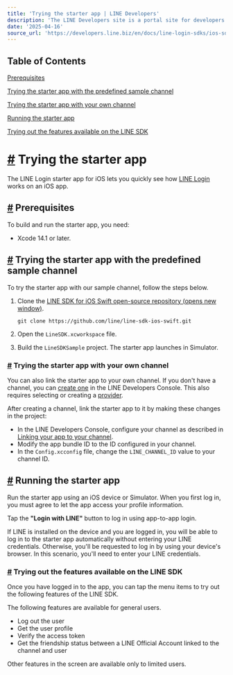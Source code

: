 ```yaml
---
title: 'Trying the starter app | LINE Developers'
description: 'The LINE Developers site is a portal site for developers. It contains documents and tools that will help you use our various developer products. Creating LINE Login and Messaging API applications and services has never been easier!'
date: '2025-04-16'
source_url: 'https://developers.line.biz/en/docs/line-login-sdks/ios-sdk/swift/try-line-login/'
---
```


## Table of Contents

[Prerequisites](#prerequisite)

[Trying the starter app with the predefined sample channel](#try-starter-app-with-predefined-sample-channel)

[Trying the starter app with your own channel](#try-starter-app-with-your-channel)

[Running the starter app](#run-starter-app)

[Trying out the features available on the LINE SDK](#try-line-sdk-features)

# [#](#page-title) Trying the starter app

The LINE Login starter app for iOS lets you quickly see how [LINE Login](../../../../../en/docs/line-login/overview.md) works on an iOS app.

## [#](#prerequisite) Prerequisites

To build and run the starter app, you need:

- Xcode 14.1 or later.

## [#](#try-starter-app-with-predefined-sample-channel) Trying the starter app with the predefined sample channel

To try the starter app with our sample channel, follow the steps below.

1. Clone the [LINE SDK for iOS Swift open-source repository (opens new window)](https://github.com/line/line-sdk-ios-swift).

    ```
    git clone https://github.com/line/line-sdk-ios-swift.git
    ```

2. Open the `LineSDK.xcworkspace` file.
3. Build the `LineSDKSample` project. The starter app launches in Simulator.

### [#](#try-starter-app-with-your-channel) Trying the starter app with your own channel

You can also link the starter app to your own channel. If you don't have a channel, you can [create one](../../../../../console/register/line-login/channel.md) in the LINE Developers Console. This also requires selecting or creating a [provider](../../../../../en/glossary.md#provider).

After creating a channel, link the starter app to it by making these changes in the project:

- In the LINE Developers Console, configure your channel as described in [Linking your app to your channel](../../../../../en/docs/line-login-sdks/ios-sdk/swift/setting-up-project.md#linking-app-to-channel).
- Modify the app bundle ID to the ID configured in your channel.
- In the `Config.xcconfig` file, change the `LINE_CHANNEL_ID` value to your channel ID.

## [#](#run-starter-app) Running the starter app

Run the starter app using an iOS device or Simulator. When you first log in, you must agree to let the app access your profile information.

Tap the **"Login with LINE"** button to log in using app-to-app login.

If LINE is installed on the device and you are logged in, you will be able to log in to the starter app automatically without entering your LINE credentials. Otherwise, you'll be requested to log in by using your device's browser. In this scenario, you'll need to enter your LINE credentials.

### [#](#try-line-sdk-features) Trying out the features available on the LINE SDK

Once you have logged in to the app, you can tap the menu items to try out the following features of the LINE SDK.

The following features are available for general users.

- Log out the user
- Get the user profile
- Verify the access token
- Get the friendship status between a LINE Official Account linked to the channel and user

Other features in the screen are available only to limited users.
